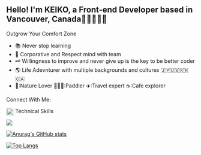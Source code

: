 
<h2>Hello! I'm KEIKO, a Front-end Developer based in Vancouver, Canada👩🏼‍💻🇨🇦</h2>

<p> Outgrow Your Comfort Zone </p>
<ul>
    <li>📚 Never stop learning</li>
    <li>🦋 Corporative and Respect mind with team</li>
    <li>🗝️ Willingness to improve and never give up is the key to be better coder</li>
    <li>🌎 Life Adevnturer with multiple backgrounds and cultures 🇯🇵🇺🇸🇰🇷🇨🇦</li>
    <li>🌿:Nature Lover  🏄🏻‍♀️:Paddler ✈️:Travel expert ☕️:Cafe explorer</li>
</ul>

<div>
    <p>Connect With Me:</p>
    <a href="https://www.linkedin.com/in/keikoshimizu/">
        <img align="left" src="https://raw.githubusercontent.com/keikoshimizu/keikoshimizu/main/images/linkedin.svg" alt="Keiko | LinkedIn" width="21px"/>
    </a>
</div>

<p>Technical Skills</p>
<img src="https://ru.w3docs.com/uploads/media/book_gallery/0001/02/849d4286475e04155fd5f21861f16f53db95ac72.png">


[![Anurag's GitHub stats](https://github-readme-stats.vercel.app/api?username=KeikoShimizu&count_private=true&show_icons=true&theme=radical)](https://github.com/KeikoShimizu/github-readme-stats)

[![Top Langs](https://github-readme-stats.vercel.app/api/top-langs/?username=KeikoShimizu&layout=compact&theme=radical)](https://github.com/KeikoShimizu/github-readme-stats)
